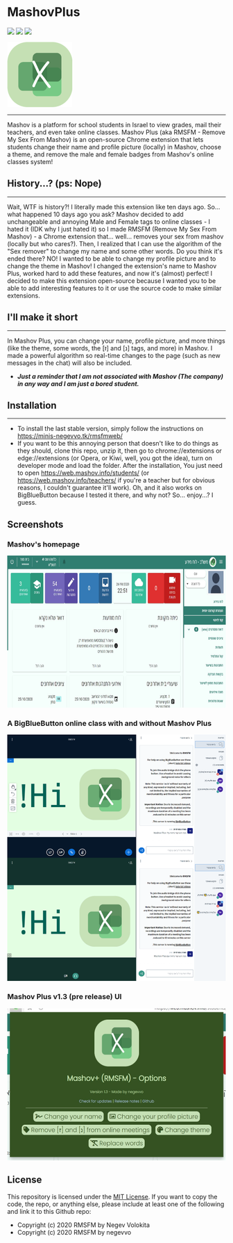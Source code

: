 # MashovPlus

[![](https://img.shields.io/badge/Version-1.3-green.svg)](https://github.com/negevvo/MashovPlus/releases/)
[![](https://img.shields.io/badge/License-MIT-1abc9c.svg)](license.md)
[![](https://img.shields.io/badge/Built%20for-Chrome%20and%20Edge-yellow.svg)](https://minis-negevvo.tk/rmsfmweb/)


<img src="images/icon.png" height="150px"/>

---
Mashov is a platform for school students in Israel to view grades, mail their teachers, and even take online classes.
Mashov Plus (aka RMSFM - Remove My Sex From Mashov) is an open-source Chrome extension that lets students change their name and profile picture (locally) in Mashov, choose a theme, and remove the male and female badges from Mashov's online classes system!
## History...? (ps: Nope)
---
Wait, WTF is history?! 
I literally made this extension like ten days ago.
So... what happened 10 days ago you ask?
Mashov decided to add unchangeable and annoying Male and Female tags to online classes - I hated it (IDK why I just hated it) so I made RMSFM (Remove My Sex From Mashov) - a Chrome extension that... well... removes your sex from mashov (locally but who cares?).
Then, I realized that I can use the algorithm of the "Sex remover" to change my name and some other words.
Do you think it's ended there? NO! I wanted to be able to change my profile picture and to change the theme in Mashov!
I changed the extension's name to Mashov Plus, worked hard to add these features, and now it's (almost) perfect!
I decided to make this extension open-source because I wanted you to be able to add interesting features to it or use the source code to make similar extensions.
## I'll make it short
---
In Mashov Plus, you can change your name, profile picture, and more things (like the theme, some words, the [ז] and [נ] tags, and more) in Mashov.
I made a powerful algorithm so real-time changes to the page (such as new messages in the chat) will also be included.
- ***Just a reminder that I am not associated with Mashov (The company) in any way and I am just a bored student.***
## Installation
---
- To install the last stable version, simply follow the instructions on https://minis-negevvo.tk/rmsfmweb/
- If you want to be this annoying person that doesn't like to do things as they should, clone this repo, unzip it, then go to chrome://extensions or edge://extensions (or Opera, or Kiwi, well, you got the idea), turn on developer mode and load the folder.
After the installation, You just need to open https://web.mashov.info/students/ (or https://web.mashov.info/teachers/ if you're a teacher but for obvious reasons, I couldn't guarantee it'll work).
Oh, and it also works on BigBlueButton because I tested it there, and why not?
So... enjoy...? I guess.

## Screenshots

### Mashov's homepage

<img src="images/screenshot1.jpg" height="350px"/>

### A BigBlueButton online class with and without Mashov Plus

<img src="images/screenshot2.png" width="700px"/>

### Mashov Plus v1.3 (pre release) UI

<img src="images/screenshot3.jpg" height="350px"/>

## License

This repository is licensed under the [MIT License](license.md).
If you want to copy the code, the repo, or anything else, please include at least one of the following and link it to this Github repo:
- Copyright (c) 2020 RMSFM by Negev Volokita
- Copyright (c) 2020 RMSFM by negevvo
